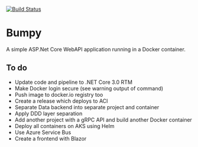 [![Build Status](https://kadluba.visualstudio.com/Bumpy/_apis/build/status/ckadluba.Bumpy?branchName=master)](https://kadluba.visualstudio.com/Bumpy/_build/latest?definitionId=3&branchName=master)

# Bumpy
A simple ASP.Net Core WebAPI application running in a Docker container.

## To do
* Update code and pipeline to .NET Core 3.0 RTM
* Make Docker login secure (see warning output of command)
* Push image to docker.io registry too
* Create a release which deploys to ACI
* Separate Data backend into separate project and container
* Apply DDD layer separation
* Add another project with a gRPC API and build another Docker container
* Deploy all containers on AKS using Helm
* Use Azure Service Bus
* Create a frontend with Blazor
